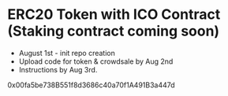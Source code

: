 # ERC20 Token with ICO Contract (Staking contract coming soon)

* August 1st - init repo creation
* Upload code for token & crowdsale by Aug 2nd
* Instructions by Aug 3rd.


0x00fa5be738B551f8d3686c40a70f1A491B3a447d
